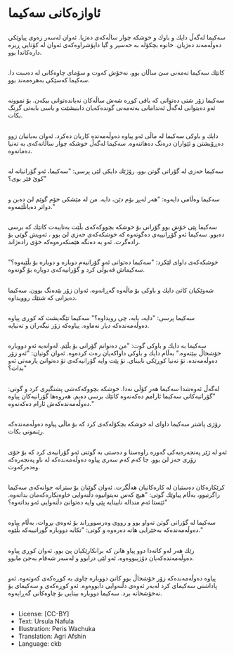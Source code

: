 # ئاوازەكانی سەكیما

##
سەكیما لەگەڵ دایك و باوك و خوشكە چوار ساڵەكەی دەژیا. ئەوان لەسەر زەوی پیاوێكی دەوڵەمەند دەژیان. خانوە بچكۆلە بە حەسیر و گیا داپۆشراوەكەی ئەوان لە كۆتایی ڕیزە دارەكاندا بوو.

##
كاتێك سەكیما تەمەنی سێ ساڵان بوو، نەخۆش كەوت و سۆمای چاوەكانی لە دەست دا. سەكیما كەسێكی بەهرەمەند بوو.

##
سەكیما زۆر شتی دەتوانی كە باقی كوڕە شەش ساڵەكان نەیاندەتوانی بیكەن. بۆ نموونە ئەو دەیتوانی لەگەڵ ئەندامانی بەتەمەنی گوندەكەیان دابنیشێت و باسی بابەتی گرنگ بكات.

##
دایك و باوكی سەكیما لە ماڵی ئەو پیاوە دەوڵەمەندە كاریان دەكرد. ئەوان بەیانیان زوو دەڕۆیشتن و ئێواران درەنگ دەهاتنەوە. سەكیما لەگەڵ خوشكە چوار ساڵانەكەی بە تەنیا دەمانەوە.

##
سەكیما حەزی لە گۆرانی گوتن بوو. رۆژێك دایكی لێی پرسی: "سەكیما، ئەو گۆرانیانە لە كوێ فێر بوی؟"

##
سەكیما وەڵامی دایەوە: "هەر لەپڕ بۆم دێن، دایە. من لە مێشكی خۆم گوێم لێ دەبن و دواتر دەیانڵێمەوە."

##
سەكیما پێی خۆش بوو گۆرانی بۆ خوشكە بچووكەكەی بڵێت بەتایبەت كاتێك  كە برسی دەبوو. سەكیما ئەو گۆڕانییەی دەگوتەوە كە خوشكەكەی حەزی لێ بوو ، ئەویش گوێی بۆ رادەگرت. ئەو بە دەنگە هێمنكەرەوەكە خۆی رادەژاند.

##
خوشكەكەی داوای لێكرد: "سەكیما دەتوانی ئەو گۆرانیەم دوبارە و دوبارە بۆ بڵێیەوە؟" سەكیماش قەبوڵی كرد و گۆرانیەكەی دوبارە بۆ گوتەوە.

##
شەوێكیان كاتێ دایك و باوكی بۆ ماڵەوە گەڕانەوە، ئەوان زۆر بێدەنگ بوون. سەكیما دەیزانی كە شتێك روویداوە.

##
سەكیما پرسی:  "دایە، بابە، چی رویداوە؟" سەكیما تێگەیشت كە كوڕی پیاوە دەوڵەمەندەكە دیار نەماوە. پیاوەكە زۆر نیگەران و تەنیایە.

##
سەكیما بە دایك و باوكی گوت: "من دەتوانم گۆرانی بۆ بڵێم. لەوانەیە ئەو دووبارە خۆشحاڵ ببێتەوە." بەڵام دایك و باوكی داواكەیان رەت كردەوە. ئەوان گوتیان: "ئەو زۆر دەوڵەمەندە. تۆ تەنیا كوڕێكی نابینای. تۆ پێت وایە گۆرانیەكەی تۆ دەتوانێ یارمەتی ئەو بدات؟"

##
لەگەڵ ئەوەشدا سەكیما هەر كۆڵی نەدا. خوشكە بچووكەكەشی پشتگیری كرد و گوتی: "گۆرانیەكانی سەكیما ئارامم دەكەنەوە كاتێك برسی دەبم. هەروەها گۆرانیەكان پیاوە دەوڵەمەندەکەش ئارام دەکەنەوە."

##
رۆژی پاشتر سەكیما داوای لە خوشكە بچكۆلەكەی كرد كە بۆ ماڵی پیاوە دەوڵەمەندەكە رێنمونی بكات.

##
ئەو لە ژێر پەنجەرەیەكی گەورە راوەستا و دەستی بە گوتنی ئەو گۆرانیەی كرد كە بۆ خۆی زۆری حەز لێ بوو. جا كەم كەم سەری پیاوە دەوڵەمەندەكە لە ناو پەنجەرەكە وەدەركەوت.

##
كرێكارەكان دەستیان لە كارەكانیان هەڵگرت. ئەوان گوێیان بۆ سترانە جوانەكەی سەكیما راگرتبوو، بەڵام پیاوێك گوتی: "هیچ كەس نەیتوانیوە دڵنەوایی خاوەنكارەكەمان بداتەوە. ئێستا ئەم مندالە نابینایە پێی وایە دەتوانێ دڵنەوایی ئەو بداتەوە؟"

##
سەكیما لە گۆرانی گوتن تەواو بوو و رووی وەرسووڕاند بۆ ئەوەی بڕوات، بەڵام پیاوە دەوڵەمەندەكە بەخێرایی هاتە دەرەوە و گوتی: "تكایە دووبارە گورانییەكە بڵێوە."

##
رێك هەر لەو كاتەدا دوو پیاو هاتن كە برانكارێكیان پێ بوو. ئەوان كوڕی پیاوە دەوڵەمەندەكەیان دۆزیبووەوە. ئەو لێی درابوو و لەسەر شەقام بەجێ مابوو.

##
پیاوە دەوڵەمەندەكە زۆر خۆشحاڵ بوو كاتێ دووبارە چاوی بە كوڕەكەی كەوتەوە. ئەو پاداشتی سەكیمای كرد لەبەر ئەوەی دڵنەوایی دابووەوە. ئەو كوڕەكەی و سەكیمای بۆ نەخۆشخانە برد. سەكیما دووبارە بینایی بۆ چاوەكانی گەڕایەوە.

##
* License: [CC-BY]
* Text: Ursula Nafula
* Illustration: Peris Wachuka
* Translation: Agri Afshin
* Language: ckb
